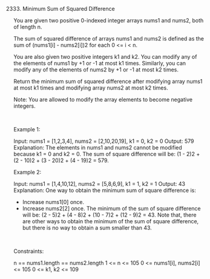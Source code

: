 2333. Minimum Sum of Squared Difference

You are given two positive 0-indexed integer arrays nums1 and nums2, both of length n.

The sum of squared difference of arrays nums1 and nums2 is defined as the sum of (nums1[i] - nums2[i])2 for each 0 <= i < n.

You are also given two positive integers k1 and k2. You can modify any of the elements of nums1 by +1 or -1 at most k1 times. Similarly, you can modify any of the elements of nums2 by +1 or -1 at most k2 times.

Return the minimum sum of squared difference after modifying array nums1 at most k1 times and modifying array nums2 at most k2 times.

Note: You are allowed to modify the array elements to become negative integers.

 

Example 1:

Input: nums1 = [1,2,3,4], nums2 = [2,10,20,19], k1 = 0, k2 = 0
Output: 579
Explanation: The elements in nums1 and nums2 cannot be modified because k1 = 0 and k2 = 0. 
The sum of square difference will be: (1 - 2)2 + (2 - 10)2 + (3 - 20)2 + (4 - 19)2 = 579.


Example 2:

Input: nums1 = [1,4,10,12], nums2 = [5,8,6,9], k1 = 1, k2 = 1
Output: 43
Explanation: One way to obtain the minimum sum of square difference is: 
- Increase nums1[0] once.
- Increase nums2[2] once.
The minimum of the sum of square difference will be: 
(2 - 5)2 + (4 - 8)2 + (10 - 7)2 + (12 - 9)2 = 43.
Note that, there are other ways to obtain the minimum of the sum of square difference, but there is no way to obtain a sum smaller than 43.

 

Constraints:

n == nums1.length == nums2.length
1 <= n <= 105
0 <= nums1[i], nums2[i] <= 105
0 <= k1, k2 <= 109